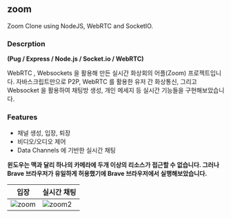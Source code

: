 ## zoom

Zoom Clone using NodeJS, WebRTC and SocketIO.

### Descrption

**(Pug / Express / Node.js / Socket.io / WebRTC)**

WebRTC , Websockets 을 활용해 만든 실시간 화상회의 어플(Zoom) 프로젝트입니다.
자바스크립트만으로 P2P, WebRTC 를 활용한 유저 간 화상통신, 그리고 Websocket 을 활용하여 채팅방 생성, 개인 메세지 등 실시간 기능들을 구현해보았습니다. 

### Features 

* 채널 생성, 입장, 퇴장
* 비디오/오디오 제어 
* Data Channels 에 기반한 실시간 채팅 

**윈도우는 맥과 달리 하나의 카메라에 두개 이상의 리소스가 접근할 수 없습니다. 그러나 Brave 브라우저가 유일하게 허용했기에 Brave 브라우저에서 실행해보았습니다.**

|입장|실시간 채팅|
|---|---|
![zoom](https://user-images.githubusercontent.com/95459711/160240360-02ae805a-3b01-4b76-b602-e245230268d5.jpg)|![zoom2](https://user-images.githubusercontent.com/95459711/160240362-baa686d3-7828-4254-b041-8dc7559cdaf8.jpg)





